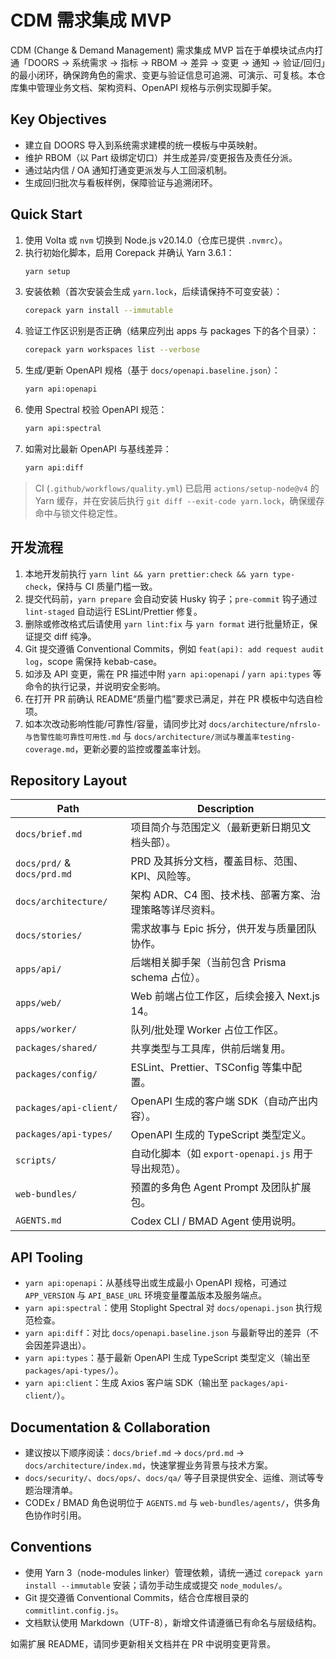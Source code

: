 # CDM 需求集成 MVP

CDM (Change & Demand Management) 需求集成 MVP 旨在于单模块试点内打通「DOORS → 系统需求 → 指标 → RBOM → 差异 → 变更 → 通知 → 验证/回归」的最小闭环，确保跨角色的需求、变更与验证信息可追溯、可演示、可复核。本仓库集中管理业务文档、架构资料、OpenAPI 规格与示例实现脚手架。

## Key Objectives

- 建立自 DOORS 导入到系统需求建模的统一模板与中英映射。
- 维护 RBOM（以 Part 级绑定切口）并生成差异/变更报告及责任分派。
- 通过站内信 / OA 通知打通变更派发与人工回滚机制。
- 生成回归批次与看板样例，保障验证与追溯闭环。

## Quick Start

1. 使用 Volta 或 `nvm` 切换到 Node.js v20.14.0（仓库已提供 `.nvmrc`）。
2. 执行初始化脚本，启用 Corepack 并确认 Yarn 3.6.1：
   ```bash
   yarn setup
   ```
3. 安装依赖（首次安装会生成 `yarn.lock`，后续请保持不可变安装）：
   ```bash
   corepack yarn install --immutable
   ```
4. 验证工作区识别是否正确（结果应列出 apps 与 packages 下的各个目录）：
   ```bash
   corepack yarn workspaces list --verbose
   ```
5. 生成/更新 OpenAPI 规格（基于 `docs/openapi.baseline.json`）：
   ```bash
   yarn api:openapi
   ```
6. 使用 Spectral 校验 OpenAPI 规范：
   ```bash
   yarn api:spectral
   ```
7. 如需对比最新 OpenAPI 与基线差异：
   ```bash
   yarn api:diff
   ```

> CI (`.github/workflows/quality.yml`) 已启用 `actions/setup-node@v4` 的 Yarn 缓存，并在安装后执行 `git diff --exit-code yarn.lock`，确保缓存命中与锁文件稳定性。

## 开发流程

1. 本地开发前执行 `yarn lint && yarn prettier:check && yarn type-check`，保持与 CI 质量门槛一致。
2. 提交代码前，`yarn prepare` 会自动安装 Husky 钩子；`pre-commit` 钩子通过 `lint-staged` 自动运行 ESLint/Prettier 修复。
3. 删除或修改格式后请使用 `yarn lint:fix` 与 `yarn format` 进行批量矫正，保证提交 diff 纯净。
4. Git 提交遵循 Conventional Commits，例如 `feat(api): add request audit log`，scope 需保持 kebab-case。
5. 如涉及 API 变更，需在 PR 描述中附 `yarn api:openapi` / `yarn api:types` 等命令的执行记录，并说明安全影响。
6. 在打开 PR 前确认 README“质量门槛”要求已满足，并在 PR 模板中勾选自检项。
7. 如本次改动影响性能/可靠性/容量，请同步比对 `docs/architecture/nfrslo-与告警性能可靠性可用性.md` 与 `docs/architecture/测试与覆盖率testing-coverage.md`，更新必要的监控或覆盖率计划。

## Repository Layout

| Path                        | Description                                             |
| --------------------------- | ------------------------------------------------------- |
| `docs/brief.md`             | 项目简介与范围定义（最新更新日期见文档头部）。          |
| `docs/prd/` & `docs/prd.md` | PRD 及其拆分文档，覆盖目标、范围、KPI、风险等。         |
| `docs/architecture/`        | 架构 ADR、C4 图、技术栈、部署方案、治理策略等详尽资料。 |
| `docs/stories/`             | 需求故事与 Epic 拆分，供开发与质量团队协作。            |
| `apps/api/`                 | 后端相关脚手架（当前包含 Prisma schema 占位）。         |
| `apps/web/`                 | Web 前端占位工作区，后续会接入 Next.js 14。             |
| `apps/worker/`              | 队列/批处理 Worker 占位工作区。                         |
| `packages/shared/`          | 共享类型与工具库，供前后端复用。                        |
| `packages/config/`          | ESLint、Prettier、TSConfig 等集中配置。                 |
| `packages/api-client/`      | OpenAPI 生成的客户端 SDK（自动产出内容）。              |
| `packages/api-types/`       | OpenAPI 生成的 TypeScript 类型定义。                    |
| `scripts/`                  | 自动化脚本（如 `export-openapi.js` 用于导出规范）。     |
| `web-bundles/`              | 预置的多角色 Agent Prompt 及团队扩展包。                |
| `AGENTS.md`                 | Codex CLI / BMAD Agent 使用说明。                       |

## API Tooling

- `yarn api:openapi`：从基线导出或生成最小 OpenAPI 规格，可通过 `APP_VERSION` 与 `API_BASE_URL` 环境变量覆盖版本及服务端点。
- `yarn api:spectral`：使用 Stoplight Spectral 对 `docs/openapi.json` 执行规范检查。
- `yarn api:diff`：对比 `docs/openapi.baseline.json` 与最新导出的差异（不会因差异退出）。
- `yarn api:types`：基于最新 OpenAPI 生成 TypeScript 类型定义（输出至 `packages/api-types/`）。
- `yarn api:client`：生成 Axios 客户端 SDK（输出至 `packages/api-client/`）。

## Documentation & Collaboration

- 建议按以下顺序阅读：`docs/brief.md` → `docs/prd.md` → `docs/architecture/index.md`，快速掌握业务背景与技术方案。
- `docs/security/`、`docs/ops/`、`docs/qa/` 等子目录提供安全、运维、测试等专题治理清单。
- CODEx / BMAD 角色说明位于 `AGENTS.md` 与 `web-bundles/agents/`，供多角色协作时引用。

## Conventions

- 使用 Yarn 3（node-modules linker）管理依赖，请统一通过 `corepack yarn install --immutable` 安装；请勿手动生成或提交 `node_modules/`。
- Git 提交遵循 Conventional Commits，结合仓库根目录的 `commitlint.config.js`。
- 文档默认使用 Markdown（UTF-8），新增文件请遵循已有命名与层级结构。

如需扩展 README，请同步更新相关文档并在 PR 中说明变更背景。
